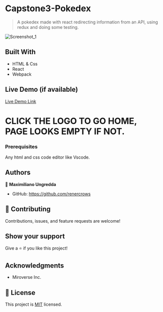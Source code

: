 # Capstone3-Pokedex

> A pokedex made with react redirecting information from an API, using redux and doing some testing.

![Screenshot_1](https://user-images.githubusercontent.com/98361289/189244238-d2def570-e6ea-4382-ae4b-20ac6d510a18.png)

## Built With

- HTML & Css
- React
- Webpack

## Live Demo (if available)

 [Live Demo Link](https://63ebfb31fcaaba1c0da1bd0f--extraordinary-buttercream-fbbff9.netlify.app/)

# CLICK THE LOGO TO GO HOME, PAGE LOOKS EMPTY IF NOT.

### Prerequisites

Any html and css code editor like Vscode.


## Authors

👤 **Maximiliano Ungredda**

- GitHub: https://github.com/renercrows


## 🤝 Contributing

Contributions, issues, and feature requests are welcome!


## Show your support

Give a ⭐️ if you like this project!

## Acknowledgments

- Miroverse Inc.


## 📝 License

This project is [MIT](./MIT.md) licensed.
